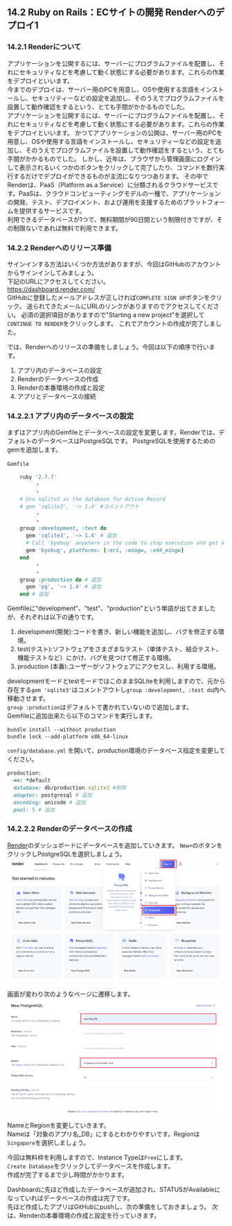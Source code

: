 ## 14.2 Ruby on Rails：ECサイトの開発 Renderへのデプロイ1

###	14.2.1 Renderについて

アプリケーションを公開するには、サーバーにプログラムファイルを配置し、それにセキュリティなどを考慮して動く状態にする必要があります。これらの作業をデプロイといいます。  
今までのデプロイは、サーバー用のPCを用意し、OSや使用する言語をインストールし、セキュリティーなどの設定を追加し、そのうえでプログラムファイルを設置して動作確認をするという、とても手間がかかるものでした。  
アプリケーションを公開するには、サーバーにプログラムファイルを配置し、それにセキュリティなどを考慮して動く状態にする必要があります。これらの作業をデプロイといいます。
かつてアプリケーションの公開は、サーバー用のPCを用意し、OSや使用する言語をインストールし、セキュリティーなどの設定を追加し、そのうえでプログラムファイルを設置して動作確認をするという、とても手間がかかるものでした。
しかし、近年は、ブラウザから管理画面にログインして表示されるいくつかのボタンをクリックして完了したり、コマンドを数行実行するだけでデプロイができるものが主流になりつつあります。
その中でRenderは、PaaS（Platform as a Service）に分類されるクラウドサービスです。PaaSは、クラウドコンピューティングモデルの一種で、アプリケーションの開発、テスト、デプロイメント、および運用を支援するためのプラットフォームを提供するサービスです。  
利用できるデータベースが1つで、無料期間が90日間という制限付きですが、その制限ないであれば無料で利用できます。

### 14.2.2 Renderへのリリース準備

サインインする方法はいくつか方法がありますが、今回はGitHubのアカウントからサインインしてみましょう。  
下記のURLにアクセスしてください。  
<https://dashboard.render.com/>  
GitHubに登録したメールアドレスが正しければ`COMPLETE SIGN UP`ボタンをクリック。
送られてきたメールにURLのリンクがありますのでアクセスしてください。
必須の選択項目がありますので"Starting a new project"を選択して`CONTINUE TO RENDER`をクリックします。
これでアカウントの作成が完了しました。


では、Renderへのリリースの準備をしましょう。今回は以下の順序で行います。

1. アプリ内のデータベースの設定
2. Renderのデータベースの作成  
3. Renderの本番環境の作成と設定  
4. アプリとデータベースの接続

### 14.2.2.1 アプリ内のデータベースの設定
まずはアプリ内のGemfileとデータベースの設定を変更します。Renderでは、デフォルトのデータベースはPostgreSQLです。
PostgreSQLを使用するためのgemを追加します。

`Gemfile`
```rb
    ruby '2.7.7'
         ・
         ・
    # Use sqlite3 as the database for Active Record
    # gem 'sqlite3', '~> 1.4' #コメントアウト
         ・
         ・
    group :development, :test do
      gem 'sqlite3', '~> 1.4' # 追加
      # Call 'byebug' anywhere in the code to stop execution and get a debugger console
      gem 'byebug', platforms: [:mri, :mingw, :x64_mingw]
    end
         ・
         ・
    group :production do # 追加
      gem 'pg', '~> 1.4' # 追加
    end # 追加
```

Gemfileに"development"、"test"、"production"という単語が出てきましたが、それぞれは以下の通りです。
1. development(開発):コードを書き、新しい機能を追加し、バグを修正する環境。
2. test(テスト):ソフトウェアをさまざまなテスト（単体テスト、結合テスト、機能テストなど）にかけ、バグを見つけて修正する環境。
3. production (本番):ユーザーがソフトウェアにアクセスし、利用する環境。

developmentモードとtestモードではこのままSQLiteを利用しますので、元から存在する`gem 'sqlite3'`はコメントアウトし`group :development, :test do`内へ移動させます。  
`group :production`はデフォルトで書かれていないので追加します。  
Gemfileに追加出来たら以下のコマンドを実行します。
```ターミナル
bundle install --without production
bundle lock --add-platform x86_64-linux
```

`config/database.yml` を開いて、production環境のデータベース指定を変更してください。

```rb
production:
  <<: *default
  database: db/production.sqlite3 #削除
  adapter: postgresql # 追加
  encoding: unicode # 追加
  pool: 5 # 追加
```

### 14.2.2.2 Renderのデータベースの作成
[Render](https://dashboard.render.com/)のダッシュボードにデータベースを追加していきます。
`New+`のボタンをクリックしPostgreSQLを選択しましょう。  
![データベース作成1](images/14-2-2-2-01.png)  

画面が変わり次のようなページに遷移します。  
![データベース作成2](images/14-2-2-2-02.png)  
NameとRegionを変更していきます。  
Nameは「対象のアプリ名_DB」にするとわかりやすいです。Regionは`Singapore`を選択しましょう。

今回は無料枠を利用しますので、Instance Typeは`Free`にします。  
`Create Database`をクリックしてデータベースを作成します。  
作成が完了するまで少し時間がかかります。  

Dashboardに先ほど作成したデータベースが追加され、STATUSがAvailableになっていればデータベースの作成は完了です。  
先ほど作成したアプリはGitHubにpushし、次の準備をしておきましょう。
次は、Renderの本番環境の作成と設定を行っていきます。
